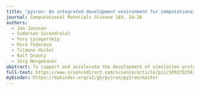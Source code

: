 ```yaml
---
title: "pyiron: An integrated development environment for computational materials science"
journal: Computational Materials Science 163, 24-26
authors:
  - Jan Janssen
  - Sudarsan Surendralal
  - Yury Lysogorskiy
  - Mira Todorova
  - Tilmann Hickel
  - Ralf Drautz
  - Jörg Neugebauer
abstract: To support and accelerate the development of simulation protocols in atomistic modelling, we introduce an integrated development environment (IDE) for computational materials science called pyiron (http://pyiron.org). The pyiron IDE combines a web based source code editor, a job management system for build automation, and a hierarchical data management solution. The core components of the pyiron IDE are pyiron objects based on an abstract class, which links application structures such as atomistic structures, projects, jobs, simulation protocols and computing resources with persistent storage and an interactive user environment. The simulation protocols within the pyiron IDE are constructed using the Python programming language. To highlight key concepts of this tool as well as to demonstrate its ability to simplify the implementation and testing of simulation protocols we discuss two applications. In these examples we show how pyiron supports the whole life cycle of a typical simulation, seamlessly combines ab initio with empirical potential calculations, and how complex feedback loops can be implemented. While originally developed with focus on ab initio thermodynamics simulations, the concepts and implementation of pyiron are general thus allowing to employ it for a wide range of simulation topics.
full-text: https://www.sciencedirect.com/science/article/pii/S0927025618304786
mybinder: https://mybinder.org/v2/gh/pyiron/pyiron/master
---
```

